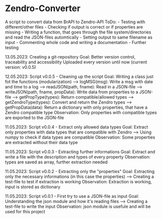# Zendro-Converter
A script to convert data from BrAPI to Zendro-API
ToDo:
	- Testing with different/other files
	- Checking if output is correct or if properties are missing
	- Writing a function, that goes through the file system/directories and read the JSON-files automtically
	- Setting output to same filename as input
	- Commenting whole code and writing a documentation
	- Further testing

13.05.2023: Creating a git-repository
  Goal: Better version control, traceability and accessibility
  Uploaded every version until now (current version: v0.0.5)

12.05.2023:	Script v0.0.5 - Cleaning up the script
	Goal: Writing a class just fot the functions (modularization)
	--> logMSG(msg):						Write a msg with date and time to a log
	--> readJSON(path, fname):				Read in a JSON-file
	--> writeJSON(path, fname, propData):	Write data from properties to a JSON-file
	--> getPropType(types):					Return compatible/allowed types
	--> getZendroType(types):				Convert and return the Zendro types
	--> getPropData(data):					Return a dictionary with only properties, that have a Zendro compatible type
	Observation: Only properties with compatible types are exported to the JSON-file

11.05.2023: Script v0.0.4 - Extract only allowed data types
	Goal: Extract only properties with data types that are compatible with Zendro
	--> Using numpy to check if data types are compatible 
	Observation: Some properties are extracted without their data type

11.05.2023:	Script v0.0.3 - Extracting further informations
	Goal: Extract and write a file with the description and types of every property
	Observation: types are saved as array, further extraction needed

11.05.2023:	Script v0.0.2 - Extracting only the "properties"
	Goal: Extracting only the necessary informations (in this case the properties)
	--> Creating a test-file to test if extraction is working
	Observation: Extraction is working, input is stored as dictionary

11.05.2023:	Script v0.0.1 - First try to use a JSON-file as input
	Goal: Understanding the json module and how it's reading files
	--> Creating a test-file to write the input
	Observation: json module is usefule and will be used for this project
